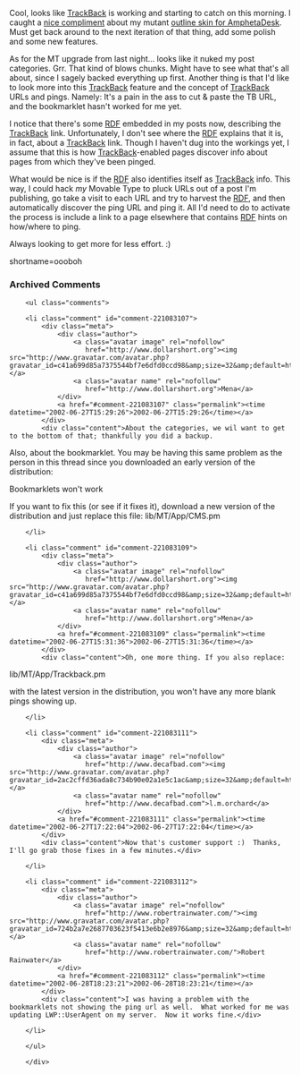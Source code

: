 <p>Cool, looks like <a href="http://www.movabletype.org/trackback/">TrackBack</a> is working and starting to catch on this morning.  I caught a <a href="http://philringnalda.com/archives/002248.php">nice compliment</a> about my mutant <a href="http://www.decafbad.com/news_archives/000187.phtml#000187">outline skin for <a href="http://www.decafbad.com/twiki/bin/view/Main/AmphetaDesk">AmphetaDesk</a></a>.  Must get back around to the next iteration of that thing, add some polish and some new features.</p>
<p>As for the MT upgrade from last night... looks like it nuked my post categories.  Grr.  That kind of blows chunks.  Might have to see what that's all about, since I sagely backed everything up first.  Another thing is that I'd like to look more into this <a href="http://www.decafbad.com/twiki/bin/view/Main/TrackBack">TrackBack</a> feature and the concept of <a href="http://www.decafbad.com/twiki/bin/view/Main/TrackBack">TrackBack</a> URLs and pings.  Namely:  It's a pain in the ass to cut &amp; paste the TB URL, and the bookmarklet hasn't worked for me yet.  </p>
<p>I notice that there's some <a href="http://www.decafbad.com/twiki/bin/view/Main/RDF">RDF</a> embedded in my posts now, describing the <a href="http://www.decafbad.com/twiki/bin/view/Main/TrackBack">TrackBack</a> link.  Unfortunately, I don't see where the <a href="http://www.decafbad.com/twiki/bin/view/Main/RDF">RDF</a> explains that it is, in fact, about a <a href="http://www.decafbad.com/twiki/bin/view/Main/TrackBack">TrackBack</a> link.  Though I haven't dug into the workings yet, I assume that this is how <a href="http://www.decafbad.com/twiki/bin/view/Main/TrackBack">TrackBack</a>-enabled pages discover info about pages from which they've been pinged.  </p>
<p>What would be nice is if the <a href="http://www.decafbad.com/twiki/bin/view/Main/RDF">RDF</a> also identifies itself as <a href="http://www.decafbad.com/twiki/bin/view/Main/TrackBack">TrackBack</a> info.  This way, I could hack <i>my</i> Movable Type to pluck URLs out of a post I'm publishing, go take a visit to each URL and try to harvest the <a href="http://www.decafbad.com/twiki/bin/view/Main/RDF">RDF</a>, and then automatically discover the ping URL and ping it.  All I'd need to do to activate the process is include a link to a page elsewhere that contains <a href="http://www.decafbad.com/twiki/bin/view/Main/RDF">RDF</a> hints on how/where to ping.</p>
<p>Always looking to get more for less effort.  :)</p>
<!--more-->
shortname=oooboh

<div id="comments" class="comments archived-comments">
            <h3>Archived Comments</h3>
            
        <ul class="comments">
            
        <li class="comment" id="comment-221083107">
            <div class="meta">
                <div class="author">
                    <a class="avatar image" rel="nofollow" 
                       href="http://www.dollarshort.org"><img src="http://www.gravatar.com/avatar.php?gravatar_id=c41a699d85a7375544bf7e6dfd0ccd98&amp;size=32&amp;default=http://mediacdn.disqus.com/1320279820/images/noavatar32.png"/></a>
                    <a class="avatar name" rel="nofollow" 
                       href="http://www.dollarshort.org">Mena</a>
                </div>
                <a href="#comment-221083107" class="permalink"><time datetime="2002-06-27T15:29:26">2002-06-27T15:29:26</time></a>
            </div>
            <div class="content">About the categories, we wil want to get to the bottom of that; thankfully you did a backup.

Also, about the bookmarklet. You may be having this same problem as the person in this thread since you downloaded an early version of the distribution:

Bookmarklets won't work

If you want to fix this (or see if it fixes it), download a new version of the distribution and just replace this file:
lib/MT/App/CMS.pm</div>
            
        </li>
    
        <li class="comment" id="comment-221083109">
            <div class="meta">
                <div class="author">
                    <a class="avatar image" rel="nofollow" 
                       href="http://www.dollarshort.org"><img src="http://www.gravatar.com/avatar.php?gravatar_id=c41a699d85a7375544bf7e6dfd0ccd98&amp;size=32&amp;default=http://mediacdn.disqus.com/1320279820/images/noavatar32.png"/></a>
                    <a class="avatar name" rel="nofollow" 
                       href="http://www.dollarshort.org">Mena</a>
                </div>
                <a href="#comment-221083109" class="permalink"><time datetime="2002-06-27T15:31:36">2002-06-27T15:31:36</time></a>
            </div>
            <div class="content">Oh, one more thing. If you also replace:

lib/MT/App/Trackback.pm 

with the latest version in the distribution, you won't have any more blank pings showing up.</div>
            
        </li>
    
        <li class="comment" id="comment-221083111">
            <div class="meta">
                <div class="author">
                    <a class="avatar image" rel="nofollow" 
                       href="http://www.decafbad.com"><img src="http://www.gravatar.com/avatar.php?gravatar_id=2ac2cffd36ada8c734b90e02a1e5c1ac&amp;size=32&amp;default=http://mediacdn.disqus.com/1320279820/images/noavatar32.png"/></a>
                    <a class="avatar name" rel="nofollow" 
                       href="http://www.decafbad.com">l.m.orchard</a>
                </div>
                <a href="#comment-221083111" class="permalink"><time datetime="2002-06-27T17:22:04">2002-06-27T17:22:04</time></a>
            </div>
            <div class="content">Now that's customer support :)  Thanks, I'll go grab those fixes in a few minutes.</div>
            
        </li>
    
        <li class="comment" id="comment-221083112">
            <div class="meta">
                <div class="author">
                    <a class="avatar image" rel="nofollow" 
                       href="http://www.robertrainwater.com/"><img src="http://www.gravatar.com/avatar.php?gravatar_id=724b2a7e2687703623f5413e6b2e8976&amp;size=32&amp;default=http://mediacdn.disqus.com/1320279820/images/noavatar32.png"/></a>
                    <a class="avatar name" rel="nofollow" 
                       href="http://www.robertrainwater.com/">Robert Rainwater</a>
                </div>
                <a href="#comment-221083112" class="permalink"><time datetime="2002-06-28T18:23:21">2002-06-28T18:23:21</time></a>
            </div>
            <div class="content">I was having a problem with the bookmarklets not showing the ping url as well.  What worked for me was updating LWP::UserAgent on my server.  Now it works fine.</div>
            
        </li>
    
        </ul>
    
        </div>
    